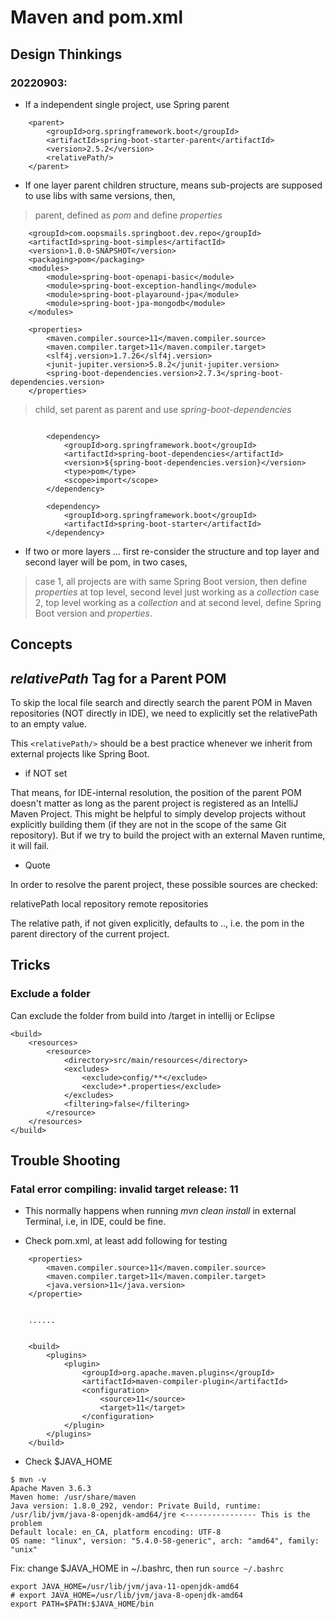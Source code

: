 
# Maven and pom.xml

## Design Thinkings

### 20220903:

- If a independent single project, use Spring parent

```
    <parent>
        <groupId>org.springframework.boot</groupId>
        <artifactId>spring-boot-starter-parent</artifactId>
        <version>2.5.2</version>
        <relativePath/>
    </parent>
```

- If one layer parent children structure, means sub-projects are supposed to use libs with same versions, then,

> parent, defined as *pom* and define *properties*

```
    <groupId>com.oopsmails.springboot.dev.repo</groupId>
    <artifactId>spring-boot-simples</artifactId>
    <version>1.0.0-SNAPSHOT</version>
    <packaging>pom</packaging>
    <modules>
        <module>spring-boot-openapi-basic</module>
        <module>spring-boot-exception-handling</module>
        <module>spring-boot-playaround-jpa</module>
        <module>spring-boot-jpa-mongodb</module>
    </modules>

    <properties>
        <maven.compiler.source>11</maven.compiler.source>
        <maven.compiler.target>11</maven.compiler.target>
        <slf4j.version>1.7.26</slf4j.version>
        <junit-jupiter.version>5.8.2</junit-jupiter.version>
        <spring-boot-dependencies.version>2.7.3</spring-boot-dependencies.version>
    </properties>

```

> child, set parent as parent and use *spring-boot-dependencies*

```

        <dependency>
            <groupId>org.springframework.boot</groupId>
            <artifactId>spring-boot-dependencies</artifactId>
            <version>${spring-boot-dependencies.version}</version>
            <type>pom</type>
            <scope>import</scope>
        </dependency>

        <dependency>
            <groupId>org.springframework.boot</groupId>
            <artifactId>spring-boot-starter</artifactId>
        </dependency>

```

- If two or more layers ... first re-consider the structure and top layer and second layer will be pom, in two cases,

> case 1, all projects are with same Spring Boot version, then define *properties* at top level, second level just working as a *collection*
> case 2, top level working as a *collection* and at second level, define Spring Boot version and *properties*.


## Concepts

## *relativePath* Tag for a Parent POM

To skip the local file search and directly search the parent POM in Maven repositories (NOT directly in IDE), we need to explicitly set the relativePath to an empty value.

This `<relativePath/>` should be a best practice whenever we inherit from external projects like Spring Boot.

- if NOT set

That means, for IDE-internal resolution, the position of the parent POM doesn't matter as long as the parent project is registered as an IntelliJ Maven Project. This might be helpful to simply develop projects without explicitly building them (if they are not in the scope of the same Git repository). But if we try to build the project with an external Maven runtime, it will fail.

- Quote

In order to resolve the parent project, these possible sources are checked:

relativePath
local repository
remote repositories

The relative path, if not given explicitly, defaults to .., i.e. the pom in the parent directory of the current project. 

## Tricks

### Exclude a folder

Can exclude the folder from build into /target in intellij or Eclipse

```
<build>
    <resources>
        <resource>
            <directory>src/main/resources</directory>
            <excludes>
                <exclude>config/**</exclude>
                <exclude>*.properties</exclude>
            </excludes>
            <filtering>false</filtering>
        </resource>
    </resources>
</build>

```

## Trouble Shooting

### Fatal error compiling: invalid target release: 11

- This normally happens when running *mvn clean install* in external Terminal, i.e, in IDE, could be fine.

- Check pom.xml, at least add following for testing

```
    <properties>
        <maven.compiler.source>11</maven.compiler.source>
        <maven.compiler.target>11</maven.compiler.target>
        <java.version>11</java.version>
    </propertie>


    ......


    <build>
        <plugins>
            <plugin>
                <groupId>org.apache.maven.plugins</groupId>
                <artifactId>maven-compiler-plugin</artifactId>
                <configuration>
                    <source>11</source>
                    <target>11</target>
                </configuration>
            </plugin>
        </plugins>
    </build>

```

- Check $JAVA_HOME

```
$ mvn -v
Apache Maven 3.6.3
Maven home: /usr/share/maven
Java version: 1.8.0_292, vendor: Private Build, runtime: /usr/lib/jvm/java-8-openjdk-amd64/jre <---------------- This is the problem
Default locale: en_CA, platform encoding: UTF-8
OS name: "linux", version: "5.4.0-58-generic", arch: "amd64", family: "unix"

```

Fix: change $JAVA_HOME in ~/.bashrc, then run `source ~/.bashrc`

```
export JAVA_HOME=/usr/lib/jvm/java-11-openjdk-amd64
# export JAVA_HOME=/usr/lib/jvm/java-8-openjdk-amd64
export PATH=$PATH:$JAVA_HOME/bin

```










